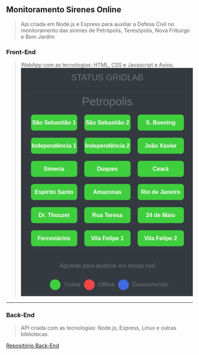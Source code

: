 ## Monitoramento Sirenes Online
> Api criada em Node.js e Express para auxiliar a Defesa Civil no monitoramento das sirenes de Petrópolis, Teresópolis, Nova Friburgo e Bom Jardim
### Front-End
> WebApp com as tecnologias:  HTML, CSS  e Javascript e Axios.
![enter image description here](https://raw.githubusercontent.com/evansouzaa/monitoramento-latencia/main/front-end/assets/screeshot/Screenshot%20from%202022-05-06%2009-21-39.png)

___
### Back-End
> API criada com as tecnologias: Node.js, Express, Linux e outras bibliotecas.

[Repositório Back-End](https://github.com/evansouzaa/monitoramento-latencia/tree/main/back-end)